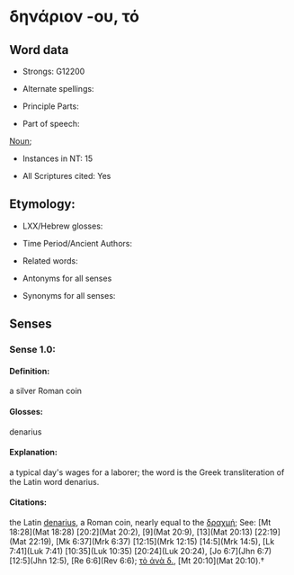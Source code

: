 # δηνάριον -ου, τό 

<!-- Status: S2=NeedsFinalCheck -->
<!-- Lexica used for edits:   -->

## Word data

* Strongs: G12200

* Alternate spellings:


* Principle Parts: 


* Part of speech: 

[Noun](http://ugg.readthedocs.io/en/latest/noun.html); 

* Instances in NT: 15

* All Scriptures cited: Yes

## Etymology: 


* LXX/Hebrew glosses: 


* Time Period/Ancient Authors: 


* Related words: 

* Antonyms for all senses

* Synonyms for all senses: 


## Senses 


### Sense  1.0: 

#### Definition: 

a silver Roman coin

#### Glosses:

denarius

#### Explanation:

a typical day's wages for a laborer; the word is the Greek transliteration of the Latin word denarius.

#### Citations: 

the Latin [denarius](), a Roman coin, nearly equal to the [δραχμή](); See: [Mt 18:28](Mat 18:28) [20:2](Mat 20:2), [9](Mat 20:9), [13](Mat 20:13) [22:19](Mat 22:19), [Mk 6:37](Mrk 6:37) [12:15](Mrk 12:15) [14:5](Mrk 14:5), [Lk 7:41](Luk 7:41) [10:35](Luk 10:35) [20:24](Luk 20:24), [Jo 6:7](Jhn 6:7) [12:5](Jhn 12:5), [Re 6:6](Rev 6:6); [τὸ ἀνὰ δ.](), [Mt 20:10](Mat 20:10).†
